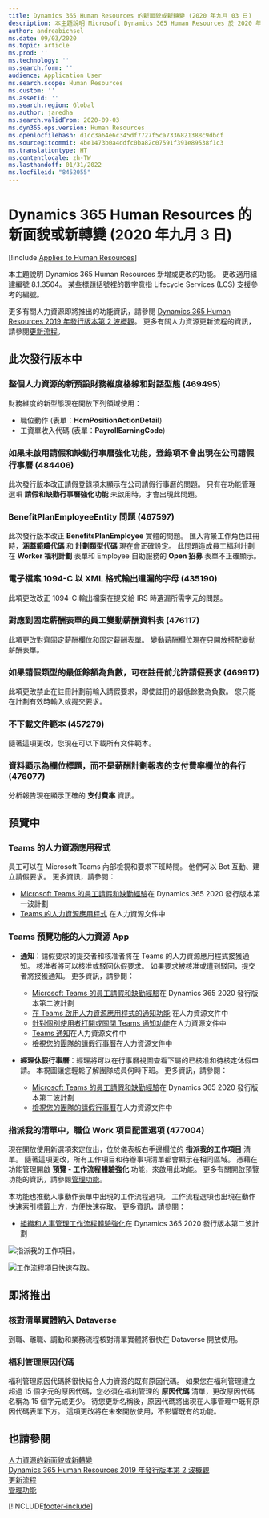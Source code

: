 ```yaml
---
title: Dynamics 365 Human Resources 的新面貌或新轉變 (2020 年九月 03 日)
description: 本主題說明 Microsoft Dynamics 365 Human Resources 於 2020 年九月 3 日新增或更改的功能。
author: andreabichsel
ms.date: 09/03/2020
ms.topic: article
ms.prod: ''
ms.technology: ''
ms.search.form: ''
audience: Application User
ms.search.scope: Human Resources
ms.custom: ''
ms.assetid: ''
ms.search.region: Global
ms.author: jaredha
ms.search.validFrom: 2020-09-03
ms.dyn365.ops.version: Human Resources
ms.openlocfilehash: d1cc3a64e6c345df7727f5ca7336821388c9dbcf
ms.sourcegitcommit: 4be1473b0a4ddfc0ba82c07591f391e89538f1c3
ms.translationtype: HT
ms.contentlocale: zh-TW
ms.lasthandoff: 01/31/2022
ms.locfileid: "8452055"
---
```

# <a name="whats-new-or-changed-in-dynamics-365-human-resources-september-3-2020"></a>Dynamics 365 Human Resources 的新面貌或新轉變 (2020 年九月 3 日)

[!include [Applies to Human Resources](../includes/applies-to-hr.md)]



本主題說明 Dynamics 365 Human Resources 新增或更改的功能。 更改適用組建編號 8.1.3504。 某些標題括號裡的數字意指 Lifecycle Services (LCS) 支援參考的編號。

更多有關人力資源即將推出的功能資訊，請參閱 [Dynamics 365 Human Resources 2019 年發行版本第 2 波概觀](/dynamics365-release-plan/2019wave2/dynamics365-human-resources/)。 更多有關人力資源更新流程的資訊，請參閱[更新流程](hr-admin-setup-update-process.md)。

## <a name="in-this-release"></a>此次發行版本中

### <a name="new-default-financial-dimensions-grid-and-dialog-pattern-throughout-human-resources-469495"></a>整個人力資源的新預設財務維度格線和對話型態 (469495)

財務維度的新型態現在開放下列領域使用：

- 職位動作 (表單：**HcmPositionActionDetail**)
- 工資單收入代碼 (表單：**PayrollEarningCode**)

### <a name="entries-dont-appear-in-company-leave-calendar-if-leave-and-absence-calendar-enhancements-arent-enabled-484406"></a>如果未啟用請假和缺勤行事曆強化功能，登錄項不會出現在公司請假行事曆 (484406)

此次發行版本改正請假登錄項未顯示在公司請假行事曆的問題。 只有在功能管理選項 **請假和缺勤行事曆強化功能** 未啟用時，才會出現此問題。

### <a name="benefitplanemployeeentity-issue-467597"></a>BenefitPlanEmployeeEntity 問題 (467597)

此次發行版本改正 **BenefitsPlanEmployee** 實體的問題。 匯入背景工作角色註冊時，**涵蓋範疇代碼** 和 **計劃類型代碼** 現在會正確設定。 此問題造成員工福利計劃在 **Worker 福利計劃** 表單和 Employee 自助服務的 **Open 招募** 表單不正確顯示。

### <a name="electronic-file-1094-c-output-missing-letter-in-xml-435190"></a>電子檔案 1094-C 以 XML 格式輸出遺漏的字母 (435190)

此項更改改正 1094-C 輸出檔案在提交給 IRS 時遺漏所需字元的問題。

### <a name="employee-variable-compensation-table-mapped-to-fixed-compensation-form-476117"></a>對應到固定薪酬表單的員工變動薪酬資料表 (476117)

此項更改對齊固定薪酬欄位和固定薪酬表單。 變動薪酬欄位現在只開放搭配變動薪酬表單。

### <a name="leave-requests-allowed-before-enrollment-if-that-leave-type-has-a-negative-minimum-balance-469917"></a>如果請假類型的最低餘額為負數，可在註冊前允許請假要求 (469917)

此項更改禁止在註冊計劃前輸入請假要求，即使註冊的最低餘數為負數。 您只能在計劃有效時輸入或提交要求。

### <a name="document-templates-dont-download-457279"></a>不下載文件範本 (457279)

隨著這項更改，您現在可以下載所有文件範本。 

### <a name="data-displays-as-column-headers-instead-of-rows-for-the-pay-rate-field-in-the-compensation-plan-report-476077"></a>資料顯示為欄位標題，而不是薪酬計劃報表的支付費率欄位的各行 (476077)

分析報告現在顯示正確的 **支付費率** 資訊。

## <a name="in-preview"></a>預覽中

### <a name="human-resources-application-in-teams"></a>Teams 的人力資源應用程式

員工可以在 Microsoft Teams 內部檢視和要求下班時間。 他們可以 Bot 互動、建立請假要求。 更多資訊，請參閱：

- [Microsoft Teams 的員工請假和缺勤經驗](/dynamics365-release-plan/2020wave1/dynamics365-human-resources/employee-leave-absence-experience-teams)在 Dynamics 365 2020 發行版本第一波計劃
- [Teams 的人力資源應用程式](./hr-admin-teams-leave-app.md) 在人力資源文件中

### <a name="human-resources-app-in-teams-preview-features"></a>Teams 預覽功能的人力資源 App
 
-  **通知**：請假要求的提交者和核准者將在 Teams 的人力資源應用程式接獲通知。 核准者將可以核准或駁回休假要求。 如果要求被核准或遭到駁回，提交者將接獲通知。 更多資訊，請參閱：
   - [Microsoft Teams 的員工請假和缺勤經驗](/dynamics365-release-plan/2020wave2/human-resources/dynamics365-human-resources/employee-leave-absence-experience-teams)在 Dynamics 365 2020 發行版本第二波計劃
   - [在 Teams 啟用人力資源應用程式的通知功能](./hr-admin-teams-leave-app.md#enable-notifications-for-the-human-resources-app-in-teams) 在人力資源文件中
   - [針對個別使用者打開或關閉 Teams 通知功能](./hr-admin-teams-leave-app.md#turn-teams-notifications-on-or-off-for-individual-users)在人力資源文件中
   - [Teams 通知](./hr-teams-leave-app.md#respond-to-teams-notifications)在人力資源文件中
   - [檢視您的團隊的請假行事曆](./hr-teams-leave-app.md#view-your-teams-leave-calendar)在人力資源文件中
 
- **經理休假行事曆**：經理將可以在行事曆視圖查看下屬的已核准和待核定休假申請。 本視圖讓您輕鬆了解團隊成員何時下班。 更多資訊，請參閱：
   - [Microsoft Teams 的員工請假和缺勤經驗](/dynamics365-release-plan/2020wave2/human-resources/dynamics365-human-resources/employee-leave-absence-experience-teams)在 Dynamics 365 2020 發行版本第二波計劃
   - [檢視您的團隊的請假行事曆](./hr-teams-leave-app.md#view-your-teams-leave-calendar)在人力資源文件中

### <a name="configuration-option-to-position-work-items-assigned-to-me-list-477004"></a>指派我的清單中，職位 Work 項目配置選項 (477004)

現在開放使用新選項來定位出，位於儀表板右手邊欄位的 **指派我的工作項目** 清單。 隨著這項更改，所有工作項目和待辦事項清單都會顯示在相同區域。 憑藉在功能管理開啟 **預覽 - 工作流程體驗強化** 功能，來啟用此功能。 更多有關開啟預覽功能的資訊，請參閱[管理功能](hr-admin-manage-features.md)。

本功能也推動人事動作表單中出現的工作流程選項。 工作流程選項也出現在動作快速索引標籤上方，方便快速存取。 更多資訊，請參閱： 

- [組織和人事管理工作流程體驗強化](/dynamics365-release-plan/2020wave2/human-resources/dynamics365-human-resources/organization-personnel-management-workflow-experience-enhancements)在 Dynamics 365 2020 發行版本第二波計劃

![指派我的工作項目。](./media/hr-workflow-work-items-assigned-to-me.png)

![工作流程項目快速存取。](./media/hr-workflow-quick-access.png)

## <a name="coming-soon"></a>即將推出

### <a name="checklist-entities-included-in-dataverse"></a>核對清單實體納入 Dataverse

到職、離職、調動和業務流程核對清單實體將很快在 Dataverse 開放使用。

### <a name="benefits-management-reason-codes"></a>福利管理原因代碼

福利管理原因代碼將很快結合人力資源的既有原因代碼。 如果您在福利管理建立超過 15 個字元的原因代碼，您必須在福利管理的 **原因代碼** 清單，更改原因代碼名稱為 15 個字元或更少。 待您更新名稱後，原因代碼將出現在人事管理中既有原因代碼表單下方。 這項更改將在未來開放使用，不影響既有的功能。

## <a name="see-also"></a>也請參閱

[人力資源的新面貌或新轉變](hr-admin-whats-new.md)</br>
[Dynamics 365 Human Resources 2019 年發行版本第 2 波概觀](/dynamics365-release-plan/2019wave2/dynamics365-human-resources/)</br>
[更新流程](hr-admin-setup-update-process.md)</br>
[管理功能](hr-admin-manage-features.md)


[!INCLUDE[footer-include](../includes/footer-banner.md)]

